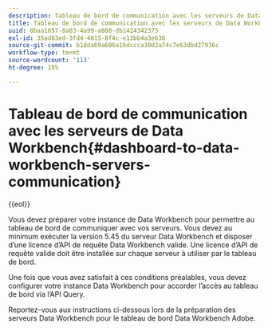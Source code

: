 ```yaml
---
description: Tableau de bord de communication avec les serveurs de Data Workbench
title: Tableau de bord de communication avec les serveurs de Data Workbench
uuid: 8baa1057-8a03-4a99-a808-db1424342375
exl-id: 35ad83ed-3fd4-4815-8f4c-e13bb4a3e636
source-git-commit: b1dda69a606a16dccca30d2a74c7e63dbd27936c
workflow-type: tm+mt
source-wordcount: '113'
ht-degree: 15%

---
```


# Tableau de bord de communication avec les serveurs de Data Workbench{#dashboard-to-data-workbench-servers-communication}

{{eol}}

Vous devez préparer votre instance de Data Workbench pour permettre au tableau de bord de communiquer avec vos serveurs. Vous devez au minimum exécuter la version 5.45 du serveur Data Workbench et disposer d’une licence d’API de requête Data Workbench valide. Une licence d’API de requête valide doit être installée sur chaque serveur à utiliser par le tableau de bord.

Une fois que vous avez satisfait à ces conditions préalables, vous devez configurer votre instance Data Workbench pour accorder l’accès au tableau de bord via l’API Query.

Reportez-vous aux instructions ci-dessous lors de la préparation des serveurs Data Workbench pour le tableau de bord Data Workbench Adobe.
